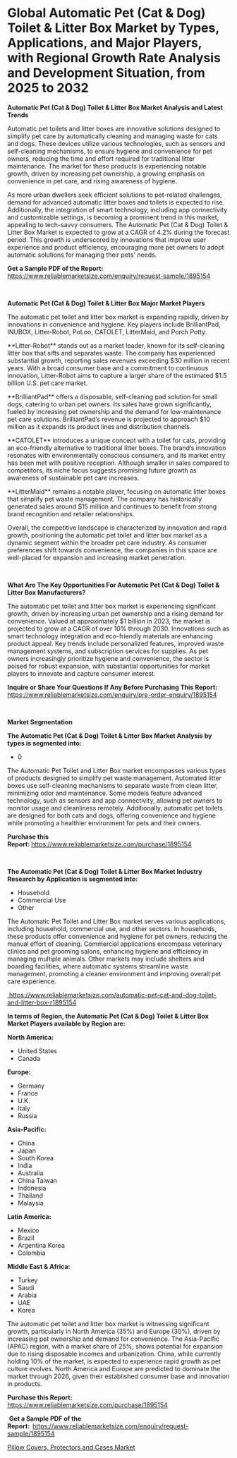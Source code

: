 <p><h1>Global Automatic Pet (Cat & Dog) Toilet & Litter Box Market by Types, Applications, and Major Players, with Regional Growth Rate Analysis and Development Situation, from 2025 to 2032</h1></p><p><strong>Automatic Pet (Cat & Dog) Toilet & Litter Box Market Analysis and Latest Trends</strong></p>
<p><p>Automatic pet toilets and litter boxes are innovative solutions designed to simplify pet care by automatically cleaning and managing waste for cats and dogs. These devices utilize various technologies, such as sensors and self-cleaning mechanisms, to ensure hygiene and convenience for pet owners, reducing the time and effort required for traditional litter maintenance. The market for these products is experiencing notable growth, driven by increasing pet ownership, a growing emphasis on convenience in pet care, and rising awareness of hygiene.</p><p>As more urban dwellers seek efficient solutions to pet-related challenges, demand for advanced automatic litter boxes and toilets is expected to rise. Additionally, the integration of smart technology, including app connectivity and customizable settings, is becoming a prominent trend in this market, appealing to tech-savvy consumers. The Automatic Pet (Cat & Dog) Toilet & Litter Box Market is expected to grow at a CAGR of 4.2% during the forecast period. This growth is underscored by innovations that improve user experience and product efficiency, encouraging more pet owners to adopt automatic solutions for managing their pets' needs.</p></p>
<p><strong>Get a Sample PDF of the Report:&nbsp;</strong> <a href="https://www.reliablemarketsize.com/enquiry/request-sample/1895154?utm_campaign=2212&utm_medium=2&utm_source=Github&utm_content=ia&utm_term=10022025&utm_id=automatic-pet-cat-dog-toilet-litter-box">https://www.reliablemarketsize.com/enquiry/request-sample/1895154</a></p>
<p>&nbsp;</p>
<p><strong>Automatic Pet (Cat & Dog) Toilet & Litter Box Major Market Players</strong></p>
<p><p>The automatic pet toilet and litter box market is expanding rapidly, driven by innovations in convenience and hygiene. Key players include BrilliantPad, INUBOX, Litter-Robot, PoLoo, CATOLET, LitterMaid, and Porch Potty.</p><p>**Litter-Robot** stands out as a market leader, known for its self-cleaning litter box that sifts and separates waste. The company has experienced substantial growth, reporting sales revenues exceeding $30 million in recent years. With a broad consumer base and a commitment to continuous innovation, Litter-Robot aims to capture a larger share of the estimated $1.5 billion U.S. pet care market.</p><p>**BrilliantPad** offers a disposable, self-cleaning pad solution for small dogs, catering to urban pet owners. Its sales have grown significantly, fueled by increasing pet ownership and the demand for low-maintenance pet care solutions. BrilliantPad’s revenue is projected to approach $10 million as it expands its product lines and distribution channels.</p><p>**CATOLET** introduces a unique concept with a toilet for cats, providing an eco-friendly alternative to traditional litter boxes. The brand’s innovation resonates with environmentally conscious consumers, and its market entry has been met with positive reception. Although smaller in sales compared to competitors, its niche focus suggests promising future growth as awareness of sustainable pet care increases.</p><p>**LitterMaid** remains a notable player, focusing on automatic litter boxes that simplify pet waste management. The company has historically generated sales around $15 million and continues to benefit from strong brand recognition and retailer relationships.</p><p>Overall, the competitive landscape is characterized by innovation and rapid growth, positioning the automatic pet toilet and litter box market as a dynamic segment within the broader pet care industry. As consumer preferences shift towards convenience, the companies in this space are well-placed for expansion and increasing market penetration.</p></p>
<p>&nbsp;</p>
<p><strong>What Are The Key Opportunities For Automatic Pet (Cat & Dog) Toilet & Litter Box Manufacturers?</strong></p>
<p><p>The automatic pet toilet and litter box market is experiencing significant growth, driven by increasing urban pet ownership and a rising demand for convenience. Valued at approximately $1 billion in 2023, the market is projected to grow at a CAGR of over 10% through 2030. Innovations such as smart technology integration and eco-friendly materials are enhancing product appeal. Key trends include personalized features, improved waste management systems, and subscription services for supplies. As pet owners increasingly prioritize hygiene and convenience, the sector is poised for robust expansion, with substantial opportunities for market players to innovate and capture consumer interest.</p></p>
<p><strong>Inquire or Share Your Questions If Any Before Purchasing This Report:</strong> <a href="https://www.reliablemarketsize.com/enquiry/pre-order-enquiry/1895154?utm_campaign=2212&utm_medium=2&utm_source=Github&utm_content=ia&utm_term=10022025&utm_id=automatic-pet-cat-dog-toilet-litter-box">https://www.reliablemarketsize.com/enquiry/pre-order-enquiry/1895154</a></p>
<p>&nbsp;</p>
<p><strong>Market Segmentation</strong></p>
<p><strong>The Automatic Pet (Cat & Dog) Toilet & Litter Box Market Analysis by types is segmented into:</strong></p>
<p><ul><li>0</li></ul></p>
<p><p>The Automatic Pet Toilet and Litter Box market encompasses various types of products designed to simplify pet waste management. Automated litter boxes use self-cleaning mechanisms to separate waste from clean litter, minimizing odor and maintenance. Some models feature advanced technology, such as sensors and app connectivity, allowing pet owners to monitor usage and cleanliness remotely. Additionally, automatic pet toilets are designed for both cats and dogs, offering convenience and hygiene while promoting a healthier environment for pets and their owners.</p></p>
<p><strong>Purchase this Report:&nbsp;</strong><a href="https://www.reliablemarketsize.com/purchase/1895154?utm_campaign=2212&utm_medium=2&utm_source=Github&utm_content=ia&utm_term=10022025&utm_id=automatic-pet-cat-dog-toilet-litter-box">https://www.reliablemarketsize.com/purchase/1895154</a></p>
<p>&nbsp;</p>
<p><strong>The Automatic Pet (Cat & Dog) Toilet & Litter Box Market Industry Research by Application is segmented into:</strong></p>
<p><ul><li>Household</li><li>Commercial Use</li><li>Other</li></ul></p>
<p><p>The Automatic Pet Toilet and Litter Box market serves various applications, including household, commercial use, and other sectors. In households, these products offer convenience and hygiene for pet owners, reducing the manual effort of cleaning. Commercial applications encompass veterinary clinics and pet grooming salons, enhancing hygiene and efficiency in managing multiple animals. Other markets may include shelters and boarding facilities, where automatic systems streamline waste management, promoting a cleaner environment and improving overall pet care experience.</p></p>
<p><a href="https://www.reliablemarketsize.com/automatic-pet-cat-and-dog-toilet-and-litter-box-r1895154?utm_campaign=2212&utm_medium=2&utm_source=Github&utm_content=ia&utm_term=10022025&utm_id=automatic-pet-cat-dog-toilet-litter-box">&nbsp;https://www.reliablemarketsize.com/automatic-pet-cat-and-dog-toilet-and-litter-box-r1895154</a></p>
<p><strong>In terms of Region, the Automatic Pet (Cat & Dog) Toilet & Litter Box Market Players available by Region are:</strong></p>
<p>
    <p> <strong> North America: </strong>
        <ul>
            <li>United States</li>
            <li>Canada</li>
        </ul>
        </p> 
    <p> <strong> Europe: </strong>
        <ul>
            <li>Germany</li>
            <li>France</li>
            <li>U.K.</li>
            <li>Italy</li>
            <li>Russia</li>
        </ul>
        </p> 
    <p> <strong> Asia-Pacific: </strong>
        <ul>
            <li>China</li>
            <li>Japan</li>
            <li>South Korea</li>
            <li>India</li>
            <li>Australia</li>
            <li>China Taiwan</li>
            <li>Indonesia</li>
            <li>Thailand</li>
            <li>Malaysia</li>
        </ul>
        </p> 
    <p> <strong> Latin America: </strong>
        <ul>
            <li>Mexico</li>
            <li>Brazil</li>
            <li>Argentina Korea</li>
            <li>Colombia</li>
        </ul>
        </p> 
    <p> <strong> Middle East & Africa: </strong>
        <ul>
            <li>Turkey</li>
            <li>Saudi</li>
            <li>Arabia</li>
            <li>UAE</li>
            <li>Korea</li>
        </ul>
    </p>
    </p>
<p><p>The automatic pet toilet and litter box market is witnessing significant growth, particularly in North America (35%) and Europe (30%), driven by increasing pet ownership and demand for convenience. The Asia-Pacific (APAC) region, with a market share of 25%, shows potential for expansion due to rising disposable incomes and urbanization. China, while currently holding 10% of the market, is expected to experience rapid growth as pet culture evolves. North America and Europe are predicted to dominate the market through 2026, given their established consumer base and innovation in products.</p></p>
<p><strong>Purchase this Report: </strong><a href="https://www.reliablemarketsize.com/purchase/1895154?utm_campaign=2212&utm_medium=2&utm_source=Github&utm_content=ia&utm_term=10022025&utm_id=automatic-pet-cat-dog-toilet-litter-box">https://www.reliablemarketsize.com/purchase/1895154</a></p>
<p>&nbsp;<strong>Get a Sample PDF of the Report:&nbsp;&nbsp;</strong><a href="https://www.reliablemarketsize.com/enquiry/request-sample/1895154?utm_campaign=2212&utm_medium=2&utm_source=Github&utm_content=ia&utm_term=10022025&utm_id=automatic-pet-cat-dog-toilet-litter-box">https://www.reliablemarketsize.com/enquiry/request-sample/1895154</a></p>
<p><strong></strong></p>
<p><p><a href="https://github.com/gullattedenna/Market-Research-Report-List-1/blob/main/pillow-covers-protectors-and-cases-market.md?utm_campaign=2212&utm_medium=2&utm_source=Github&utm_content=ia&utm_term=10022025&utm_id=automatic-pet-cat-dog-toilet-litter-box">Pillow Covers, Protectors and Cases Market</a></p></p>